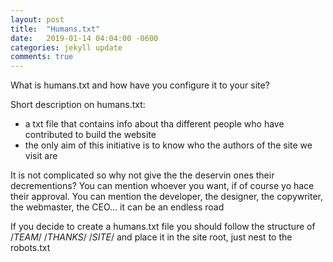 ```yaml
---
layout: post
title:  "Humans.txt"
date:   2019-01-14 04:04:00 -0600
categories: jekyll update
comments: true
---
```


What is humans.txt and how have you configure it to your site?

Short description on humans.txt:

* a txt file that contains info about tha different people who have contributed to build the website
* the only aim of this initiative is to know who the authors of the site we visit are

It is not complicated so why not give the the deservin ones their decrementions?
You can mention whoever you want, if of course yo hace their approval. You can mention the developer, the designer, the copywriter, the webmaster, the CEO... it can be an endless road

If you decide to create a humans.txt file you should follow the structure of
/*TEAM*/
/*THANKS*/
/*SITE*/
and place it in the site root, just nest to the robots.txt